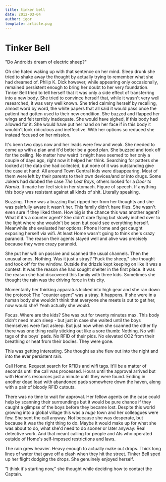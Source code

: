 ```yaml
---
title: tinker bell
date: 2012-03-04
author: igor
template: article.pug
---
```


# Tinker Bell

"Do Androids dream of electric sheep?"

Oh she hated waking up with that sentence on her mind.
Sleep drunk she tried to shake away the thought by actually trying to remember what she had dreamed of.
Philip K. Dick however, while appearing only occasionally, remained persistent enough to bring her doubt to her very foundation.
Tinker Bell tried to tell herself that it was only a side effect of transferring into a new body.
She tried to convince herself that, while it wasn't very well researched, it was very well known.
She tried calming herself by recalling, almost word by word, the white papers that all said it would pass once the patient had gotten used to their new condition.
She buzzed and flapped her wings and felt terribly inadequate.
She would have sighed, if this body had allowed for it.
She would have put her hand on her face if in this body it wouldn't look ridiculous and ineffective.
With her options so reduced she instead focused on her mission.

It's been two days now and her leads were few and weak.
She needed to come up with a plan and it'd better be a good plan.
She buzzed and took off for the ceiling.
No matter how weird it might have seemed to her only a couple of days ago, right now it helped her think.
Searching for patters she looked at the data she had collected, but none of it was outstanding give the case at hand: All around Town Central kids were disappearing.
Most of them were left by their parents to their own devices/and or into drugs.
Some Jokers had dubbed the case *The Lost Boys*, others looked for a *Door to Narnia*.
It made her feel sick in her stomach.
Figure of speech.
If anything this body was resistant against all kinds of shit.
Literally speaking.

Buzzing.
There was a buzzing that ripped her from her thoughts and she was painfully aware it wasn't her.
This family didn't have flies.
She wasn't even sure if they liked them.
How big is the chance this was another agent? What if it's a counter agent? She didn't dare flying but slowly inched over to the light where she wouldn't be seen but could see everything herself.
Meanwhile she evaluated her options: Phone Home and get caught exposing herself via wifi.
At least Home wasn't going to think she's crazy paranoid.
The reason their agents stayed well and alive was precisely because they were crazy paranoid.

She put her wifi on passive and scanned the usual channels.
Then the unusual ones.
Nothing.
Was it just a stray? "Fuck the sheep," she thought and took off for the window.
Outside the drizzle kept keeping on like it was a contest.
It was the reason she had sought shelter in the first place.
It was the reason she had discovered this family with three kids.
Sometimes she thought the rain was the driving force in this city.

Momentarily her thinking apparatus kicked into high gear and she ran down the protocol: The "counter agent" was a stray.
It happens.
If she were in a human body she wouldn't think that everyone she meets is out to get her, now would she? Yeah actually she would.

Focus.
Where are the kids? She was out for twenty minutes max.
This body didn't need much sleep - but just in case she waited until the boys themselves were fast asleep.
But just now when she scanned the other fly there was one thing really sticking out like a sore thumb: Nothing.
No wifi tags of the boys' pads.
No RFID of their pids.
No elevated CO2 from their breathing or heat from their bodies.
They were gone.

This was getting interesting.
She thought as she flew out into the night and into the ever persistent rain.

Call Home.
Request search for RFIDs and wifi tags.
It'll be a matter of seconds until the call was processed.
Hours until the approval arrived but with Home's resources just a minute until they were found.
Ending in another dead lead with abandoned pads somewhere down the haven, along with a pair of bloody RFID cutouts.

There was no time to wait for approval.
Her fellow agents on the case could help by scanning their surroundings but it would be pure chance if they caught a glimpse of the boys before they became lost.
Despite this world growing into a global village this was a *huge* town and her colleagues were few.
She sent the call anyway.
Not because she was desperate, but because it was the right thing to do.
Maybe it would make up for what she was about to do, what she'd need to do sooner or later anyway: Real detective work.
And that meant calling for people and AIs who operated outside of Home's self-imposed restrictions and laws.

The rain grew heavier.
Heavy enough to actually make out drops.
Thick long lines of water that gave off a clash when they hit the street.
Tinker Bell sped up her flight dodging the drops.
She genuinely enjoyed herself.

"I think it's starting now," she thought while deciding how to contact the Captain.
